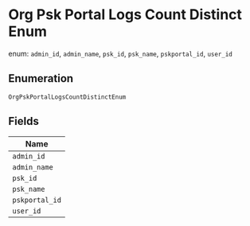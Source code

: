 
# Org Psk Portal Logs Count Distinct Enum

enum: `admin_id`, `admin_name`, `psk_id`, `psk_name`, `pskportal_id`, `user_id`

## Enumeration

`OrgPskPortalLogsCountDistinctEnum`

## Fields

| Name |
|  --- |
| `admin_id` |
| `admin_name` |
| `psk_id` |
| `psk_name` |
| `pskportal_id` |
| `user_id` |


